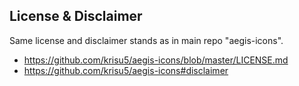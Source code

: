 ## License & Disclaimer
Same license and disclaimer stands as in main repo "aegis-icons".

- https://github.com/krisu5/aegis-icons/blob/master/LICENSE.md
- https://github.com/krisu5/aegis-icons#disclaimer